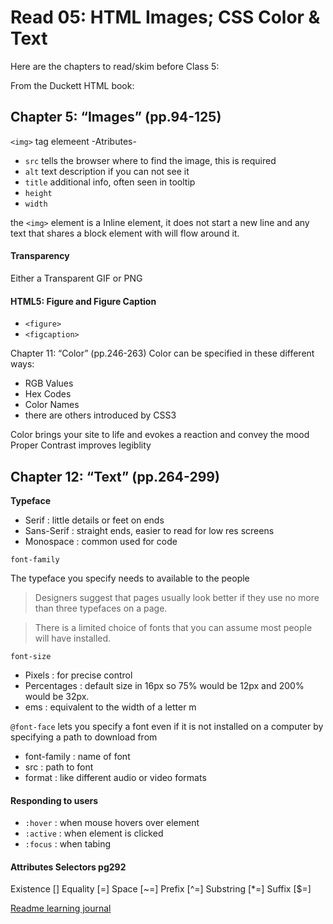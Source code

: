# Read 05: HTML Images; CSS Color & Text

Here are the chapters to read/skim before Class 5:

From the Duckett HTML book:

## Chapter 5: “Images” (pp.94-125)
`<img>` tag elemeent
-Atributes-
- `src` tells the browser where to find the image, this is required
- `alt` text description if you can not see it
- `title` additional info, often seen in tooltip
- `height`
- `width`

the `<img>` element is a Inline element, it does not start a new line and any text that shares a block element with will flow around it.

#### Transparency

Either a Transparent GIF or PNG

#### HTML5: Figure and Figure Caption
- `<figure>`
- `<figcaption>`

Chapter 11: “Color” (pp.246-263)
Color can be specified in these different ways:

+ RGB Values
+ Hex Codes
+ Color Names
+ there are others introduced by CSS3

Color brings your site to life and evokes a reaction and convey the mood
Proper Contrast improves legiblity

## Chapter 12: “Text” (pp.264-299)
**Typeface**
- Serif         : little details or feet on ends
- Sans-Serif    : straight ends, easier to read for low res screens
- Monospace     : common used for code

`font-family`

The typeface you specify needs to available to the people

> Designers suggest that pages usually look better if they use no more than three typefaces on a page.

> There is a limited choice of fonts that you can assume most people will have installed.

`font-size`

- Pixels        : for precise control
- Percentages   : default size in 16px so 75% would be 12px and 200% would be 32px.
- ems           : equivalent to the width of a letter m

`@font-face` lets you specify a font even if it is not installed on a computer by specifying a path to download from

- font-family       : name of font
- src               : path to font
- format            : like different audio or video formats

#### Responding to users

- `:hover`      : when mouse hovers over element
- `:active`     : when element is clicked
- `:focus`      : when tabing

#### Attributes Selectors pg292
Existence   []
Equality    [=]
Space       [~=]
Prefix      [^=]
Substring   [*=]
Suffix      [$=]

[Readme learning journal](README.md)
